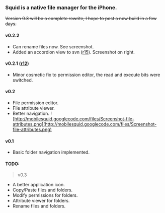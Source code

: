 ### Squid is a native file manager for the iPhone. ###

~~Version 0.3 will be a complete rewrite, I hope to post a new build in a few days.~~

#### v0.2.2 ####
  * Can rename files now. See screenshot.
  * Added an accordion view to svn ([r15](https://code.google.com/p/mobilesquid/source/detail?r=15)). Screenshot on right.
#### v0.2.1 ([r12](https://code.google.com/p/mobilesquid/source/detail?r=12)) ####
  * Minor cosmetic fix to permission editor, the read and execute bits were switched.
#### v0.2 ####
  * File permission editor.
  * File attribute viewer.
  * Better navigation.
![http://mobilesquid.googlecode.com/files/Screenshot-file-attributes.png](http://mobilesquid.googlecode.com/files/Screenshot-file-attributes.png)
#### v0.1 ####
  * Basic folder navigation implemented.
#### TODO: ####
> v0.3
  * A better application icon.
  * Copy/Paste files and folders.
  * Modify permissions for folders.
  * Attribute viewer for folders.
  * Rename files and folders.